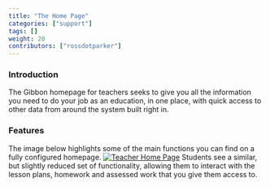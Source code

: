 ```yaml
---
title: "The Home Page"
categories: ["support"]
tags: []
weight: 20
contributors: ["rossdotparker"]
---
```


### Introduction

The Gibbon homepage for teachers seeks to give you all the information you need to do your job as an education, in one place, with quick access to other data from around the system built right in.

### Features

The image below highlights some of the main functions you can find on a fully configured homepage. [![Teacher Home Page](https://gibbonedu.org/wp-content/uploads/2015/08/Teacher-Home-Page-843x1024.png)](https://gibbonedu.org/wp-content/uploads/2015/08/Teacher-Home-Page.png) Students see a similar, but slightly reduced set of functionality, allowing them to interact with the lesson plans, homework and assessed work that you give them access to.
